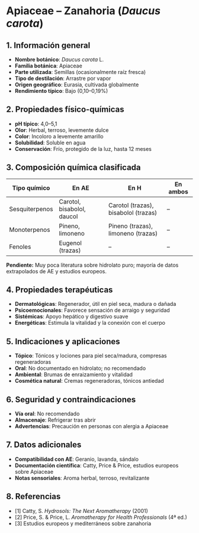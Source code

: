# Apiaceae – Zanahoria (*Daucus carota*)

## 1. Información general
- **Nombre botánico**: *Daucus carota* L.
- **Familia botánica**: Apiaceae
- **Parte utilizada**: Semillas (ocasionalmente raíz fresca)
- **Tipo de destilación**: Arrastre por vapor
- **Origen geográfico**: Eurasia, cultivada globalmente
- **Rendimiento típico**: Bajo (0,10–0,19%)

## 2. Propiedades físico-químicas
- **pH típico**: 4,0–5,1
- **Olor**: Herbal, terroso, levemente dulce
- **Color**: Incoloro a levemente amarillo
- **Solubilidad**: Soluble en agua
- **Conservación**: Frío, protegido de la luz, hasta 12 meses

## 3. Composición química clasificada
| Tipo químico     | En AE                                  | En H                             | En ambos         |
|-----------------|-----------------------------------------|-----------------------------------|------------------|
| Sesquiterpenos  | Carotol, bisabolol, daucol             | Carotol (trazas), bisabolol (trazas)| –              |
| Monoterpenos    | Pineno, limoneno                       | Pineno (trazas), limoneno (trazas) | –               |
| Fenoles         | Eugenol (trazas)                       | –                                 | –               |

**Pendiente:** Muy poca literatura sobre hidrolato puro; mayoría de datos extrapolados de AE y estudios europeos.

## 4. Propiedades terapéuticas
- **Dermatológicas**: Regenerador, útil en piel seca, madura o dañada
- **Psicoemocionales**: Favorece sensación de arraigo y seguridad
- **Sistémicas**: Apoyo hepático y digestivo suave
- **Energéticas**: Estimula la vitalidad y la conexión con el cuerpo

## 5. Indicaciones y aplicaciones
- **Tópico**: Tónicos y lociones para piel seca/madura, compresas regeneradoras
- **Oral**: No documentado en hidrolato; no recomendado
- **Ambiental**: Brumas de enraizamiento y vitalidad
- **Cosmética natural**: Cremas regeneradoras, tónicos antiedad

## 6. Seguridad y contraindicaciones
- **Vía oral**: No recomendado
- **Almacenaje**: Refrigerar tras abrir
- **Advertencias**: Precaución en personas con alergia a Apiaceae

## 7. Datos adicionales
- **Compatibilidad con AE**: Geranio, lavanda, sándalo
- **Documentación científica**: Catty, Price & Price, estudios europeos sobre Apiaceae
- **Notas sensoriales**: Aroma herbal, terroso, revitalizante

## 8. Referencias
- [1] Catty, S. *Hydrosols: The Next Aromatherapy* (2001)
- [2] Price, S. & Price, L. *Aromatherapy for Health Professionals* (4ª ed.)
- [3] Estudios europeos y mediterráneos sobre zanahoria


